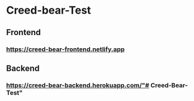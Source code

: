 # Creed-bear-Test

## Frontend
### https://creed-bear-frontend.netlify.app

## Backend 
### https://creed-bear-backend.herokuapp.com/"# Creed-Bear-Test" 
